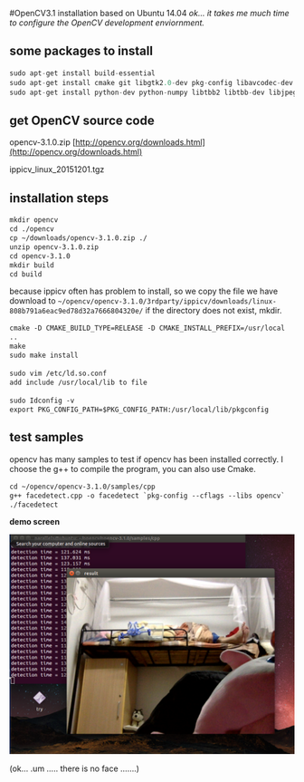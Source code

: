 #OpenCV3.1 installation based on Ubuntu 14.04
*ok... it takes me much time to configure the OpenCV development enviornment.*

## some packages to install

```c++
sudo apt-get install build-essential
sudo apt-get install cmake git libgtk2.0-dev pkg-config libavcodec-dev libavformat-dev libswscale-dev
sudo apt-get install python-dev python-numpy libtbb2 libtbb-dev libjpeg-dev libpng-dev libtiff-dev libjasper-dev libdc1394-22-dev
```

## get OpenCV source code

opencv-3.1.0.zip [http://opencv.org/downloads.html](http://opencv.org/downloads.html)

ippicv_linux_20151201.tgz  

## installation steps

```
mkdir opencv
cd ./opencv
cp ~/downloads/opencv-3.1.0.zip ./
unzip opencv-3.1.0.zip
cd opencv-3.1.0
mkdir build
cd build
```

because ippicv often has problem to install, so we copy the file we have download to ```~/opencv/opencv-3.1.0/3rdparty/ippicv/downloads/linux-808b791a6eac9ed78d32a7666804320e/``` if the directory does not exist, mkdir.

```
cmake -D CMAKE_BUILD_TYPE=RELEASE -D CMAKE_INSTALL_PREFIX=/usr/local ..
make 
sudo make install 

sudo vim /etc/ld.so.conf
add include /usr/local/lib to file

sudo Idconfig -v
export PKG_CONFIG_PATH=$PKG_CONFIG_PATH:/usr/local/lib/pkgconfig 
```

## test samples

opencv has many samples to test if opencv has been installed correctly. I choose the g++ to compile the program, you can also use Cmake.

```
cd ~/opencv/opencv-3.1.0/samples/cpp
g++ facedetect.cpp -o facedetect `pkg-config --cflags --libs opencv`
./facedetect
```

**demo screen**

 ![demo_test](pictures/demo_test.png)



(ok… .um …..   there is no face …….)















